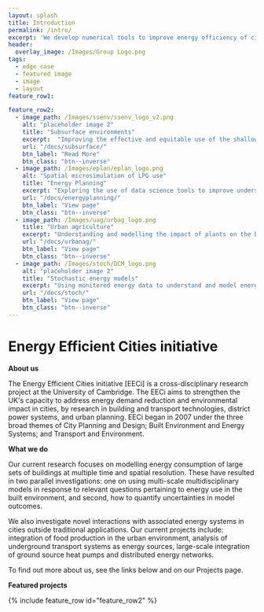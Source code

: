 ```yaml
---
layout: splash
title: Introduction
permalink: /intro/
excerpt: 'We develop numerical tools to improve energy efficiency of cities'
header:
  overlay_image: /Images/Group Logo.png
tags:
  - edge case
  - featured image
  - image
  - layout
feature_row1:

feature_row2:
  - image_path: /Images/ssenv/ssenv_logo_v2.png
    alt: "placeholder image 2"
    title: "Subsurface environments"
    excerpt:  "Improving the effective and equitable use of the shallow subsurface as a thermal resource by combining data and modelling."
    url: "/docs/subsurface/"
    btn_label: "Read More"
    btn_class: "btn--inverse"
  - image_path: /Images/eplan/eplan_logo.png
    alt: "Spatial microsimulation of LPG use"
    title: "Energy Planning"
    excerpt: "Exploring the use of data science tools to improve understanding and modelling of urban energy use."
    url: "/docs/energyplanning/"
    btn_label: "View page"
    btn_class: "btn--inverse"
  - image_path: /Images/uag/urbag_logo.png
    title: "Urban agriculture"
    excerpt: "Understanding and modelling the impact of plants on the built environment including greenhouses and building-integrated agriculture"
    url: "/docs/urbanag/"
    btn_label: "View page"
    btn_class: "btn--inverse"
  - image_path: /Images/stoch/DCM_logo.png
    alt: "placeholder image 2"
    title: "Stochastic energy models"
    excerpt: "Using monitored energy data to understand and model energy demand across diverse spatial and temporal scales"
    url: "/docs/stoch/"
    btn_label: "View page"
    btn_class: "btn--inverse"
---
```


# Energy Efficient Cities initiative


**About us**

The Energy Efficient Cities initiative [EECi] is a cross-disciplinary research project at the University of Cambridge. The EECi aims to strengthen the UK's capacity to address energy demand reduction and environmental impact in cities, by research in building and transport technologies, district power systems, and urban planning. EECi began in 2007 under the three broad themes of City Planning and Design; Built Environment and Energy Systems; and Transport and Environment. 


**What we do**

Our current research focuses on modelling energy consumption of large sets of buildings at multiple time and spatial resolution. These have resulted in two parallel investigations: one on using multi-scale multidisciplinary models in response to relevant questions pertaining to energy use in the built environment, and second, how to quantify uncertainties in model outcomes.

We also investigate novel interactions with associated energy systems in cities outside traditional applications. Our current projects include: integration of food production in the urban environment, analysis of underground transport systems as energy sources, large-scale integration of ground source heat pumps and distributed energy networks.

To find out more about us, see the links below and on our Projects page.

**Featured projects**

{% include feature_row id="feature_row2" %}


